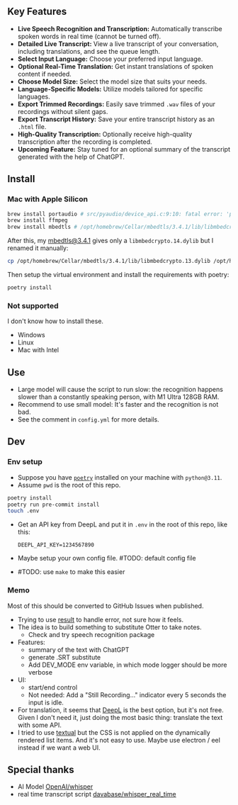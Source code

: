 ## Key Features

- **Live Speech Recognition and Transcription:** Automatically transcribe spoken words in real time (cannot be turned off).
- **Detailed Live Transcript:** View a live transcript of your conversation, including translations, and see the queue length.
- **Select Input Language:** Choose your preferred input language.
- **Optional Real-Time Translation:** Get instant translations of spoken content if needed.
- **Choose Model Size:** Select the model size that suits your needs.
- **Language-Specific Models:** Utilize models tailored for specific languages.
- **Export Trimmed Recordings:** Easily save trimmed `.wav` files of your recordings without silent gaps.
- **Export Transcript History:** Save your entire transcript history as an `.html` file.
- **High-Quality Transcription:** Optionally receive high-quality transcription after the recording is completed.
- **Upcoming Feature:** Stay tuned for an optional summary of the transcript generated with the help of ChatGPT.

## Install

### Mac with Apple Silicon

```zsh
brew install portaudio # src/pyaudio/device_api.c:9:10: fatal error: 'portaudio.h' file not found
brew install ffmpeg
brew install mbedtls # /opt/homebrew/Cellar/mbedtls/3.4.1/lib/libmbedcrypto.13.dylib
```

After this, my mbedtls@3.4.1 gives only a `libmbedcrypto.14.dylib` but I renamed it manually:

```zsh
cp /opt/homebrew/Cellar/mbedtls/3.4.1/lib/libmbedcrypto.13.dylib /opt/homebrew/Cellar/mbedtls/3.4.1/lib/libmbedcrypto.14.dylib
```

Then setup the virtual environment and install the requirements with poetry:

```zsh
poetry install
```

### Not supported

I don't know how to install these.

- Windows
- Linux
- Mac with Intel

## Use

- Large model will cause the script to run slow: the recognition happens slower than a constantly speaking person, with M1 Ultra 128GB RAM.
- Recommend to use small model: It's faster and the recognition is not bad.
- See the comment in `config.yml` for more details.

## Dev

### Env setup

- Suppose you have [`poetry`](https://python-poetry.org/) installed on your machine with `python@3.11`.
- Assume `pwd` is the root of this repo.

```zsh
poetry install
poetry run pre-commit install
touch .env
```

- Get an API key from DeepL and put it in `.env` in the root of this repo, like this:

  ```plaintext
  DEEPL_API_KEY=1234567890
  ```

- Maybe setup your own config file. #TODO: default config file
- #TODO: use `make` to make this easier

### Memo

Most of this should be converted to GitHub Issues when published.

- Trying to use [result](https://pypi.org/project/result/) to handle error, not sure how it feels.
- The idea is to build something to substitute Otter to take notes.
  - Check and try speech recognition package
- Features:
  - summary of the text with ChatGPT
  - generate .SRT substitute
  - Add DEV_MODE env variable, in which mode logger should be more verbose
- UI:
  - start/end control
  - Not needed: Add a "Still Recording..." indicator every 5 seconds the input is idle.
- For translation, it seems that [DeepL](https://www.deepl.com/translator) is the best option, but it's not free. Given I don't need it, just doing the most basic thing: translate the text with some API.
- I tried to use [textual](https://github.com/Textualize/textual) but the CSS is not applied on the dynamically rendered list items. And it's not easy to use. Maybe use electron / eel instead if we want a web UI.

## Special thanks

- AI Model [OpenAI/whisper](https://github.com/openai/whisper)
- real time transcript script [davabase/whisper_real_time](https://github.com/davabase/whisper_real_time)
